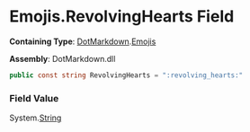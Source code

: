 # Emojis\.RevolvingHearts Field

**Containing Type**: [DotMarkdown](../../README.md)\.[Emojis](../README.md)

**Assembly**: DotMarkdown\.dll

```csharp
public const string RevolvingHearts = ":revolving_hearts:"
```

### Field Value

System\.[String](https://docs.microsoft.com/en-us/dotnet/api/system.string)